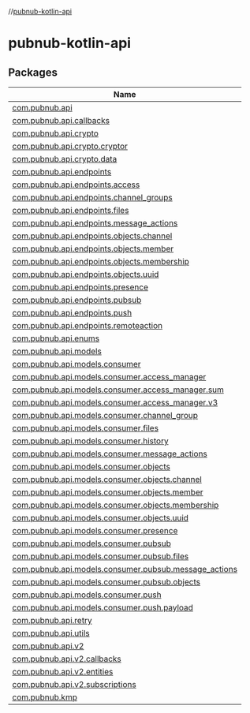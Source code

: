 //[pubnub-kotlin-api](index.md)

# pubnub-kotlin-api

## Packages

| Name |
|---|
| [com.pubnub.api](pubnub-kotlin-api/com.pubnub.api/index.md) |
| [com.pubnub.api.callbacks](pubnub-kotlin-api/com.pubnub.api.callbacks/index.md) |
| [com.pubnub.api.crypto](pubnub-kotlin-api/com.pubnub.api.crypto/index.md) |
| [com.pubnub.api.crypto.cryptor](pubnub-kotlin-api/com.pubnub.api.crypto.cryptor/index.md) |
| [com.pubnub.api.crypto.data](pubnub-kotlin-api/com.pubnub.api.crypto.data/index.md) |
| [com.pubnub.api.endpoints](pubnub-kotlin-api/com.pubnub.api.endpoints/index.md) |
| [com.pubnub.api.endpoints.access](pubnub-kotlin-api/com.pubnub.api.endpoints.access/index.md) |
| [com.pubnub.api.endpoints.channel_groups](pubnub-kotlin-api/com.pubnub.api.endpoints.channel_groups/index.md) |
| [com.pubnub.api.endpoints.files](pubnub-kotlin-api/com.pubnub.api.endpoints.files/index.md) |
| [com.pubnub.api.endpoints.message_actions](pubnub-kotlin-api/com.pubnub.api.endpoints.message_actions/index.md) |
| [com.pubnub.api.endpoints.objects.channel](pubnub-kotlin-api/com.pubnub.api.endpoints.objects.channel/index.md) |
| [com.pubnub.api.endpoints.objects.member](pubnub-kotlin-api/com.pubnub.api.endpoints.objects.member/index.md) |
| [com.pubnub.api.endpoints.objects.membership](pubnub-kotlin-api/com.pubnub.api.endpoints.objects.membership/index.md) |
| [com.pubnub.api.endpoints.objects.uuid](pubnub-kotlin-api/com.pubnub.api.endpoints.objects.uuid/index.md) |
| [com.pubnub.api.endpoints.presence](pubnub-kotlin-api/com.pubnub.api.endpoints.presence/index.md) |
| [com.pubnub.api.endpoints.pubsub](pubnub-kotlin-api/com.pubnub.api.endpoints.pubsub/index.md) |
| [com.pubnub.api.endpoints.push](pubnub-kotlin-api/com.pubnub.api.endpoints.push/index.md) |
| [com.pubnub.api.endpoints.remoteaction](pubnub-kotlin-api/com.pubnub.api.endpoints.remoteaction/index.md) |
| [com.pubnub.api.enums](pubnub-kotlin-api/com.pubnub.api.enums/index.md) |
| [com.pubnub.api.models](pubnub-kotlin-api/com.pubnub.api.models/index.md) |
| [com.pubnub.api.models.consumer](pubnub-kotlin-api/com.pubnub.api.models.consumer/index.md) |
| [com.pubnub.api.models.consumer.access_manager](pubnub-kotlin-api/com.pubnub.api.models.consumer.access_manager/index.md) |
| [com.pubnub.api.models.consumer.access_manager.sum](pubnub-kotlin-api/com.pubnub.api.models.consumer.access_manager.sum/index.md) |
| [com.pubnub.api.models.consumer.access_manager.v3](pubnub-kotlin-api/com.pubnub.api.models.consumer.access_manager.v3/index.md) |
| [com.pubnub.api.models.consumer.channel_group](pubnub-kotlin-api/com.pubnub.api.models.consumer.channel_group/index.md) |
| [com.pubnub.api.models.consumer.files](pubnub-kotlin-api/com.pubnub.api.models.consumer.files/index.md) |
| [com.pubnub.api.models.consumer.history](pubnub-kotlin-api/com.pubnub.api.models.consumer.history/index.md) |
| [com.pubnub.api.models.consumer.message_actions](pubnub-kotlin-api/com.pubnub.api.models.consumer.message_actions/index.md) |
| [com.pubnub.api.models.consumer.objects](pubnub-kotlin-api/com.pubnub.api.models.consumer.objects/index.md) |
| [com.pubnub.api.models.consumer.objects.channel](pubnub-kotlin-api/com.pubnub.api.models.consumer.objects.channel/index.md) |
| [com.pubnub.api.models.consumer.objects.member](pubnub-kotlin-api/com.pubnub.api.models.consumer.objects.member/index.md) |
| [com.pubnub.api.models.consumer.objects.membership](pubnub-kotlin-api/com.pubnub.api.models.consumer.objects.membership/index.md) |
| [com.pubnub.api.models.consumer.objects.uuid](pubnub-kotlin-api/com.pubnub.api.models.consumer.objects.uuid/index.md) |
| [com.pubnub.api.models.consumer.presence](pubnub-kotlin-api/com.pubnub.api.models.consumer.presence/index.md) |
| [com.pubnub.api.models.consumer.pubsub](pubnub-kotlin-api/com.pubnub.api.models.consumer.pubsub/index.md) |
| [com.pubnub.api.models.consumer.pubsub.files](pubnub-kotlin-api/com.pubnub.api.models.consumer.pubsub.files/index.md) |
| [com.pubnub.api.models.consumer.pubsub.message_actions](pubnub-kotlin-api/com.pubnub.api.models.consumer.pubsub.message_actions/index.md) |
| [com.pubnub.api.models.consumer.pubsub.objects](pubnub-kotlin-api/com.pubnub.api.models.consumer.pubsub.objects/index.md) |
| [com.pubnub.api.models.consumer.push](pubnub-kotlin-api/com.pubnub.api.models.consumer.push/index.md) |
| [com.pubnub.api.models.consumer.push.payload](pubnub-kotlin-api/com.pubnub.api.models.consumer.push.payload/index.md) |
| [com.pubnub.api.retry](pubnub-kotlin-api/com.pubnub.api.retry/index.md) |
| [com.pubnub.api.utils](pubnub-kotlin-api/com.pubnub.api.utils/index.md) |
| [com.pubnub.api.v2](pubnub-kotlin-api/com.pubnub.api.v2/index.md) |
| [com.pubnub.api.v2.callbacks](pubnub-kotlin-api/com.pubnub.api.v2.callbacks/index.md) |
| [com.pubnub.api.v2.entities](pubnub-kotlin-api/com.pubnub.api.v2.entities/index.md) |
| [com.pubnub.api.v2.subscriptions](pubnub-kotlin-api/com.pubnub.api.v2.subscriptions/index.md) |
| [com.pubnub.kmp](pubnub-kotlin-api/com.pubnub.kmp/index.md) |
